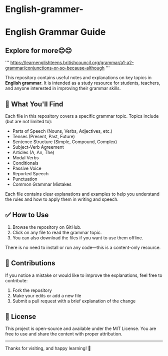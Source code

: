 # English-grammer-
# English Grammar Guide

##  Explore for more😊😊
'''
https://learnenglishteens.britishcouncil.org/grammar/a1-a2-grammar/conjunctions-or-so-because-although
'''


This repository contains useful notes and explanations on key topics in **English grammar**. It is intended as a study resource for students, teachers, and anyone interested in improving their grammar skills.

## 📘 What You'll Find

Each file in this repository covers a specific grammar topic. Topics include (but are not limited to):

- Parts of Speech (Nouns, Verbs, Adjectives, etc.)
- Tenses (Present, Past, Future)
- Sentence Structure (Simple, Compound, Complex)
- Subject-Verb Agreement
- Articles (A, An, The)
- Modal Verbs
- Conditionals
- Passive Voice
- Reported Speech
- Punctuation
- Common Grammar Mistakes

Each file contains clear explanations and examples to help you understand the rules and how to apply them in writing and speech.

## ✅ How to Use

1. Browse the repository on GitHub.
2. Click on any file to read the grammar topic.
3. You can also download the files if you want to use them offline.

There is no need to install or run any code—this is a content-only resource.

## 🤝 Contributions

If you notice a mistake or would like to improve the explanations, feel free to contribute:

1. Fork the repository
2. Make your edits or add a new file
3. Submit a pull request with a brief explanation of the change

## 📜 License

This project is open-source and available under the MIT License. You are free to use and share the content with proper attribution.

---

Thanks for visiting, and happy learning! 🌟
